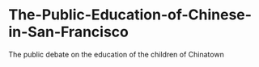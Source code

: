 # The-Public-Education-of-Chinese-in-San-Francisco
The public debate on the education of the children of Chinatown
